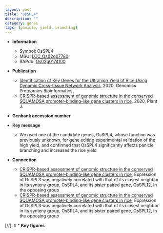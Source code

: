 ```yaml
---
layout: post
title: "OsSPL4"
description: ""
category: genes
tags: [panicle, yield, branching]
---
```


* **Information**  
    + Symbol: OsSPL4  
    + MSU: [LOC_Os02g07780](http://rice.plantbiology.msu.edu/cgi-bin/ORF_infopage.cgi?orf=LOC_Os02g07780)  
    + RAPdb: [Os02g0174100](http://rapdb.dna.affrc.go.jp/viewer/gbrowse_details/irgsp1?name=Os02g0174100)  

* **Publication**  
    + [Identification of Key Genes for the Ultrahigh Yield of Rice Using Dynamic Cross-tissue Network Analysis](http://www.ncbi.nlm.nih.gov/pubmed?term=Identification+of+Key+Genes+for+the+Ultrahigh+Yield+of+Rice+Using+Dynamic+Cross-tissue+Network+Analysis%5BTitle%5D), 2020, Genomics Proteomics Bioinformatics.
    + [CRISPR-based assessment of genomic structure in the conserved SQUAMOSA promoter-binding-like gene clusters in rice](http://www.ncbi.nlm.nih.gov/pubmed?term=CRISPR-based+assessment+of+genomic+structure+in+the+conserved+SQUAMOSA+promoter-binding-like+gene+clusters+in+rice%5BTitle%5D), 2020, Plant J.

* **Genbank accession number**  

* **Key message**  
    + We used one of the candidate genes, OsSPL4, whose function was previously unknown, for gene editing experimental validation of the high yield, and confirmed that OsSPL4 significantly affects panicle branching and increases the rice yield

* **Connection**  
    + [CRISPR-based assessment of genomic structure in the conserved SQUAMOSA promoter-binding-like gene clusters in rice](http://www.ncbi.nlm.nih.gov/pubmed?term=CRISPR-based+assessment+of+genomic+structure+in+the+conserved+SQUAMOSA+promoter-binding-like+gene+clusters+in+rice%5BTitle%5D),  Expression of OsSPL3 was negatively correlated with that of its closest neighbor in its synteny group, OsSPL4, and its sister paired gene, OsSPL12, in the opposing group
    + [CRISPR-based assessment of genomic structure in the conserved SQUAMOSA promoter-binding-like gene clusters in rice](http://www.ncbi.nlm.nih.gov/pubmed?term=CRISPR-based+assessment+of+genomic+structure+in+the+conserved+SQUAMOSA+promoter-binding-like+gene+clusters+in+rice%5BTitle%5D),  Expression of OsSPL3 was negatively correlated with that of its closest neighbor in its synteny group, OsSPL4, and its sister paired gene, OsSPL12, in the opposing group

[//]: # * **Key figures**  


